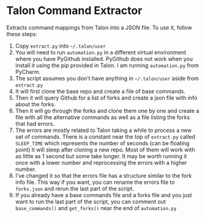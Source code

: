 # Talon Command Extractor
Extracts command mappings from Talon into a JSON file. To use it, follow these steps:
1. Copy `extract.py` into `~/.talon/user`
2. You will need to run `automation.py` in a different virtual environment where you have PyGithub installed. PyGithub does not work when you install it using the pip provided in Talon. I am running `automation.py` from PyCharm.
3. The script assumes you don't have anything in `~/.talon/user` aside from `extract.py`
4. It will first clone the base repo and create a file of base commands.
5. Then it will query Github for a list of forks and create a json file with info about the forks.
6. Then it will go through the forks and clone them one by one and create a file with all the alternative commands as well as a file listing the forks that had errors.
7. The errors are mostly related to Talon taking a while to process a new set of commands. There is a constant near the top of `extract.py` called `SLEEP_TIME` which represents the number of seconds (can be floating point) it will sleep after cloning a new repo. Most of them will work with as little as 1 second but some take longer. It may be worth running it once with a lower number and reprocessing the errors with a higher number.
8. I've changed it so that the errors file has a structure similar to the fork info file. This way if you want, you can rename the errors file to `forks.json` and rerun the last part of the script.
9. If you already have a base commands file and a forks file and you just want to run the last part of the script, you can comment out `base_commands()` and `get_forks()` near the end of `automation.py`
